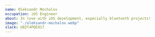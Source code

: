 ```yaml
---
name: Oleksandr Mochalov
occupation: iOS Engineer
about: In love with iOS development, especially bluetooth projects!
image: "./oleksandr-mochalov.webp"
slack: U02T4PQE917
---
```

